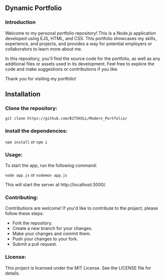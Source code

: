 ## Dynamic Portfolio

### Introduction
Welcome to my personal portfolio repository! This is a Node.js application developed using EJS, HTML, and CSS. This portfolio showcases my skills, experience, and projects, and provides a way for potential employers or collaborators to learn more about me.

In this repository, you'll find the source code for the portfolio, as well as any additional files or assets used in its development. Feel free to explore the code and make suggestions or contributions if you like.

Thank you for visiting my portfolio!

## Installation

### Clone the repository:

`git clone https://github.com/B1TSH3LL/Modern_Portfolio/`

### Install the dependencies:

`npm install`
or
`npm i`

### Usage:

To start the app, run the following command:

`node app.js` or `nodemon app.js`

This will start the server at http://localhost:3000/.

### Contributing:

Contributions are welcome! If you'd like to contribute to the project, please follow these steps:

* Fork the repository.
* Create a new branch for your changes.
* Make your changes and commit them.
* Push your changes to your fork.
* Submit a pull request.

### License:

This project is licensed under the MIT License. See the LICENSE file for details.